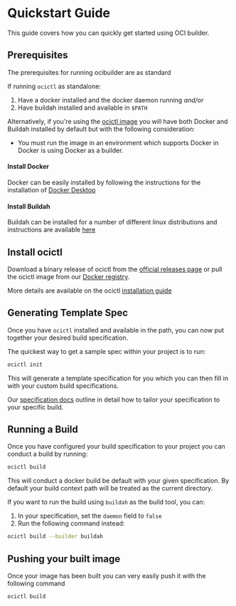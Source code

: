 # Quickstart Guide

This guide covers how you can quickly get started using OCI builder.

## Prerequisites

The prerequisites for running ocibuilder are as standard

If running `ocictl` as standalone:
1. Have a docker installed and the docker daemon running
*and/or*
2. Have buildah installed and available in `$PATH`

Alternatively, if you're using the [ocictl image](https://cloud.docker.com/u/ocibuilder/repository/docker/ocibuilder/ocictl) you will
have both Docker and Buildah installed by default but with the following consideration:

* You must run the image in an environment which supports Docker in Docker is using Docker as a builder.

#### Install Docker

Docker can be easily installed by following the instructions for the installation of [Docker Desktop](https://www.docker.com/products/docker-desktop)

#### Install Buildah

Buildah can be installed for a number of different linux distributions and instructions are available [here](https://github.com/containers/buildah/blob/master/install.md)

## Install ocictl

Download a binary release of ocictl from the [official releases page](https://github.com/ocibuilder/ocibuilder/releases) or pull the ocictl image from
our [Docker registry](https://cloud.docker.com/u/ocibuilder/repository/docker/ocibuilder/ocictl).

More details are available on the ocictl [installation guide](./installation)

## Generating Template Spec

Once you have `ocictl` installed and available in the path, you can now put together your desired build specification.

The quickest way to get a sample spec within your project is to run:

```bash
ocictl init
```

This will generate a template specification for you which you can then fill in with your custom build specifications.

Our [specification docs](https://github.com/ocibuilder/docs/blob/master/spec/specification.md) outline in detail how to tailor your specification
to your specific build.

## Running a Build

Once you have configured your build specification to your project you can conduct a build by running:

```bash
ocictl build
```

This will conduct a docker build be default with your given specification. By default your build context path will be treated as the current
directory.

If you want to run the build using `buildah` as the build tool, you can:

1. In your specification, set the `daemon` field to `false`
2. Run the following command instead:

```bash
ocictl build --builder buildah
```

## Pushing your built image

Once your image has been built you can very easily push it with the following command

```bash
ocictl build
```


